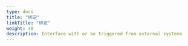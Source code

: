 ```yaml
---
type: docs
title: "绑定"
linkTitle: "绑定"
weight: 40
description: Interface with or be triggered from external systems
---
```


